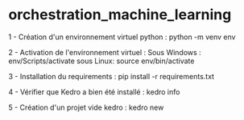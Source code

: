 # orchestration_machine_learning
1 - Création d'un environnement virtuel python :
    python -m venv env

2 -  Activation de l'environnement virtuel :
    Sous Windows : 
        env/Scripts/activate
    sous Linux:
        source env/bin/activate

3 - Installation du requirements :
    pip install -r requirements.txt

4 - Vérifier que Kedro a bien été installé :
    kedro info

5 - Création d'un projet vide kedro : 
    kedro new
